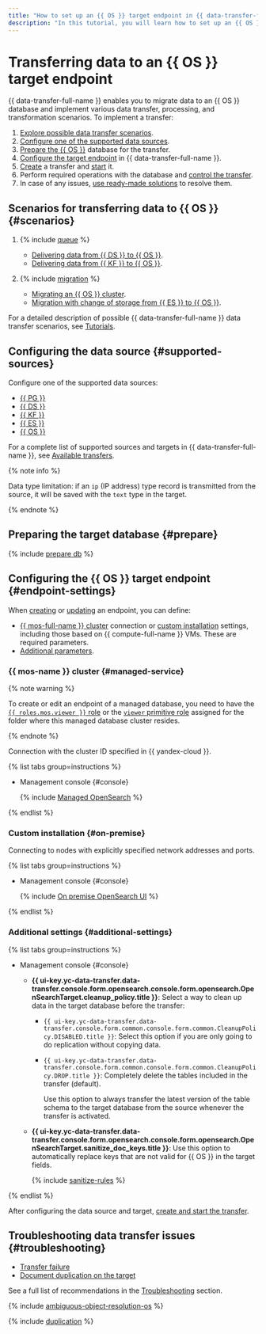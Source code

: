 ```yaml
---
title: "How to set up an {{ OS }} target endpoint in {{ data-transfer-full-name }}"
description: "In this tutorial, you will learn how to set up an {{ OS }} target endpoint in {{ data-transfer-full-name }}."
---
```

# Transferring data to an {{ OS }} target endpoint

{{ data-transfer-full-name }} enables you to migrate data to an {{ OS }} database and implement various data transfer, processing, and transformation scenarios. To implement a transfer:

1. [Explore possible data transfer scenarios](#scenarios).
1. [Configure one of the supported data sources](#supported-sources).
1. [Prepare the {{ OS }}](#prepare) database for the transfer.
1. [Configure the target endpoint](#endpoint-settings) in {{ data-transfer-full-name }}.
1. [Create](../../transfer.md#create) a transfer and [start](../../transfer.md#activate) it.
1. Perform required operations with the database and [control the transfer](../../monitoring.md).
1. In case of any issues, [use ready-made solutions](#troubleshooting) to resolve them.

## Scenarios for transferring data to {{ OS }} {#scenarios}

1. {% include [queue](../../../../_includes/data-transfer/scenario-captions/queue.md) %}
   * [Delivering data from {{ DS }} to {{ OS }}](../../../tutorials/trails-to-os.md).
   * [Delivering data from {{ KF }} to {{ OS }}](../../../tutorials/mkf-to-mos.md).

1. {% include [migration](../../../../_includes/data-transfer/scenario-captions/migration.md) %}
   * [Migrating an {{ OS }} cluster](../../../tutorials/os-to-mos.md).
   * [Migration with change of storage from {{ ES }} to {{ OS }}](../../../tutorials/mes-to-mos.md).

For a detailed description of possible {{ data-transfer-full-name }} data transfer scenarios, see [Tutorials](../../../tutorials/index.md).

## Configuring the data source {#supported-sources}

Configure one of the supported data sources:

* [{{ PG }}](../source/postgresql.md)
* [{{ DS }}](../source/data-streams.md)
* [{{ KF }}](../source/kafka.md)​
* [{{ ES }}](../source/elasticsearch.md)​
* [{{ OS }}](../source/opensearch.md)​

For a complete list of supported sources and targets in {{ data-transfer-full-name }}, see [Available transfers](../../../transfer-matrix.md).

{% note info %}

Data type limitation: if an `ip` (IP address) type record is transmitted from the source, it will be saved with the `text` type in the target.

{% endnote %}

## Preparing the target database {#prepare}

{% include [prepare db](../../../../_includes/data-transfer/endpoints/targets/opensearch-prepare.md) %}

## Configuring the {{ OS }} target endpoint {#endpoint-settings}

When [creating](../index.md#create) or [updating](../index.md#update) an endpoint, you can define:

* [{{ mos-full-name }} cluster](#managed-service) connection or [custom installation](#on-premise) settings, including those based on {{ compute-full-name }} VMs. These are required parameters.
* [Additional parameters](#additional-settings).


### {{ mos-name }} cluster {#managed-service}


{% note warning %}

To create or edit an endpoint of a managed database, you need to have the [`{{ roles.mos.viewer }}` role](../../../../managed-opensearch/security/index.md#mos-viewer) or the [`viewer` primitive role](../../../../iam/roles-reference.md#viewer) assigned for the folder where this managed database cluster resides.

{% endnote %}


Connection with the cluster ID specified in {{ yandex-cloud }}.

{% list tabs group=instructions %}

- Management console {#console}

   {% include [Managed OpenSearch](../../../../_includes/data-transfer/necessary-settings/ui/managed-opensearch.md) %}

{% endlist %}


### Custom installation {#on-premise}

Connecting to nodes with explicitly specified network addresses and ports.

{% list tabs group=instructions %}

- Management console {#console}

   {% include [On premise OpenSearch UI](../../../../_includes/data-transfer/necessary-settings/ui/on-premise-opensearch.md) %}

{% endlist %}

### Additional settings {#additional-settings}

{% list tabs group=instructions %}

- Management console {#console}

   * **{{ ui-key.yc-data-transfer.data-transfer.console.form.opensearch.console.form.opensearch.OpenSearchTarget.cleanup_policy.title }}**: Select a way to clean up data in the target database before the transfer:

      * `{{ ui-key.yc-data-transfer.data-transfer.console.form.common.console.form.common.CleanupPolicy.DISABLED.title }}`: Select this option if you are only going to do replication without copying data.

      * `{{ ui-key.yc-data-transfer.data-transfer.console.form.common.console.form.common.CleanupPolicy.DROP.title }}`: Completely delete the tables included in the transfer (default).

         Use this option to always transfer the latest version of the table schema to the target database from the source whenever the transfer is activated.

   * **{{ ui-key.yc-data-transfer.data-transfer.console.form.opensearch.console.form.opensearch.OpenSearchTarget.sanitize_doc_keys.title }}**: Use this option to automatically replace keys that are not valid for {{ OS }} in the target fields.

      {% include [sanitize-rules](../../../../_includes/data-transfer/necessary-settings/ui/es-os-sanitize-rules.md) %}

{% endlist %}

After configuring the data source and target, [create and start the transfer](../../transfer.md#create).

## Troubleshooting data transfer issues {#troubleshooting}

* [Transfer failure](#ambiguous-resolution-es)
* [Document duplication on the target](#duplication)

See a full list of recommendations in the [Troubleshooting](../../../troubleshooting/index.md) section.

{% include [ambiguous-object-resolution-os](../../../../_includes/data-transfer/troubles/elastic-opensearch/ambiguous-object-resolution-os.md) %}

{% include [duplication](../../../../_includes/data-transfer/troubles/elastic-opensearch/duplication.md) %}


